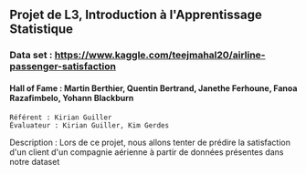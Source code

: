 ## Projet de L3, Introduction à l'Apprentissage Statistique

### Data set : https://www.kaggle.com/teejmahal20/airline-passenger-satisfaction

#### Hall of Fame : Martin Berthier, Quentin Bertrand, Janethe Ferhoune, Fanoa Razafimbelo, Yohann Blackburn
    Référent : Kirian Guiller
    Évaluateur : Kirian Guiller, Kim Gerdes
   
Description : Lors de ce projet, nous allons tenter de prédire la satisfaction d'un client d'un compagnie aérienne à partir de données présentes dans notre dataset
